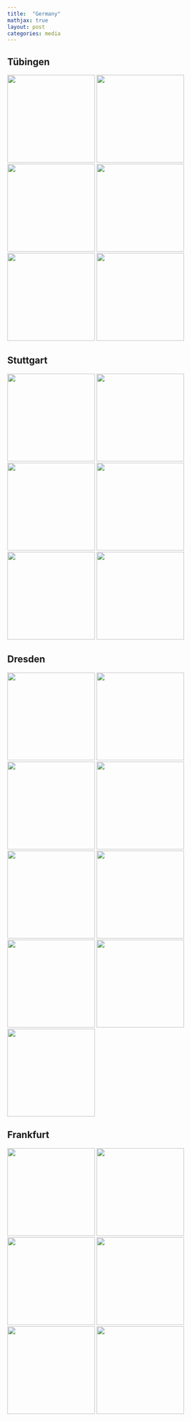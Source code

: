 ```yaml
---
title:  "Germany"
mathjax: true
layout: post
categories: media
---
```


## Tübingen

<img src="https://github.com/ZhichenOu/ZhichenOu.github.io/assets/140627294/4f7bf54d-8ad3-4b94-ad26-926b09b95ee9" width="200">
<img src="https://github.com/ZhichenOu/ZhichenOu.github.io/assets/140627294/c8e45fac-0490-425f-8d2e-480f0cf1f2c3" width="200">
<img src="https://github.com/ZhichenOu/ZhichenOu.github.io/assets/140627294/e81b4e6f-d40b-4eac-8825-0b6069bf145f" width="200">
<img src="https://github.com/ZhichenOu/ZhichenOu.github.io/assets/140627294/c444f8a8-725f-44c2-8c73-cb41edfae2b3" width="200">
<img src="https://github.com/ZhichenOu/ZhichenOu.github.io/assets/140627294/f37948f6-027e-4d1a-9aae-69213468b82b" width="200">
<img src="https://github.com/ZhichenOu/ZhichenOu.github.io/assets/140627294/4cb4a55f-e445-44c5-bafb-e0a42d2c74e3" width="200">

## Stuttgart

<img src="https://github.com/ZhichenOu/ZhichenOu.github.io/assets/140627294/fb86fb15-fc56-406d-a821-857e2ce6f981" width="200">
<img src="https://github.com/ZhichenOu/ZhichenOu.github.io/assets/140627294/efaea4b9-23e5-437f-ba4a-855f0d331d8e" width="200">
<img src="https://github.com/ZhichenOu/ZhichenOu.github.io/assets/140627294/697e578a-52f6-4d92-97a2-d90153307b9f" width="200">
<img src="https://github.com/ZhichenOu/ZhichenOu.github.io/assets/140627294/f3ba2150-5cab-4fdf-bab8-394cf5a6120f" width="200">
<img src="https://github.com/ZhichenOu/ZhichenOu.github.io/assets/140627294/1a772602-2c94-4178-b2d7-ce9394e54b66" width="200">
<img src="https://github.com/ZhichenOu/ZhichenOu.github.io/assets/140627294/33a0ac7f-c31e-4d0e-8e0d-99df28f2bf67" width="200">

## Dresden

<img src="https://github.com/ZhichenOu/ZhichenOu.github.io/assets/140627294/b47a6c11-2094-42be-8772-7b6a04274069" width="200">
<img src="https://github.com/ZhichenOu/ZhichenOu.github.io/assets/140627294/693a14bc-a94e-4325-bee9-9b2f76a2e546" width="200">
<img src="https://github.com/ZhichenOu/ZhichenOu.github.io/assets/140627294/76131023-98f5-4e65-8990-ec1be615fe6e" width="200">
<img src="https://github.com/ZhichenOu/ZhichenOu.github.io/assets/140627294/297d3550-cd66-4491-9105-d6ab635c0b96" width="200">
<img src="https://github.com/ZhichenOu/ZhichenOu.github.io/assets/140627294/4e8f435c-d12c-430c-a926-421320293967" width="200">
<img src="https://github.com/ZhichenOu/ZhichenOu.github.io/assets/140627294/c091d819-4ed4-4902-aa5a-e63ccae0622d" width="200">
<img src="https://github.com/ZhichenOu/ZhichenOu.github.io/assets/140627294/21b29d7b-8798-4c96-90bc-6bc042b72768" width="200">
<img src="https://github.com/ZhichenOu/ZhichenOu.github.io/assets/140627294/eecba292-37a9-45b6-8f7d-f24f665703ef" width="200">
<img src="https://github.com/ZhichenOu/ZhichenOu.github.io/assets/140627294/4f87cbd9-af00-4577-b849-1b5b943edb63" width="200">

## Frankfurt

<img src="https://github.com/ZhichenOu/ZhichenOu.github.io/assets/140627294/1aef7c43-691b-4602-b11b-3a6d4b694959" width="200">
<img src="https://github.com/ZhichenOu/ZhichenOu.github.io/assets/140627294/9e408d4a-788a-47b3-9b31-c0b36f3bd4ed" width="200">
<img src="https://github.com/ZhichenOu/ZhichenOu.github.io/assets/140627294/55c50db6-ffe7-4f9b-a8a9-831ad42d92dd" width="200">
<img src="https://github.com/ZhichenOu/ZhichenOu.github.io/assets/140627294/ee741e0f-9674-455b-b421-5299a2aef3e2" width="200">
<img src="https://github.com/ZhichenOu/ZhichenOu.github.io/assets/140627294/3b03e048-f667-434e-9f7c-a5590d8d3599" width="200">
<img src="https://github.com/ZhichenOu/ZhichenOu.github.io/assets/140627294/e0674204-1a01-4bbc-8137-0c753d81bf37" width="200">
